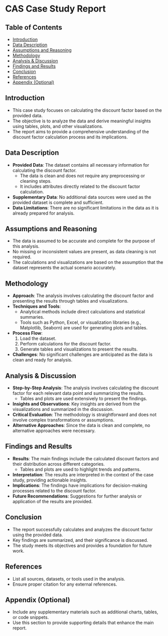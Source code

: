 # CAS Case Study Report

## Table of Contents
- [Introduction](#introduction)
- [Data Description](#data-description)
- [Assumptions and Reasoning](#assumptions-and-reasoning)
- [Methodology](#methodology)
- [Analysis & Discussion](#analysis--discussion)
- [Findings and Results](#findings-and-results)
- [Conclusion](#conclusion)
- [References](#references)
- [Appendix (Optional)](#appendix-optional)

## Introduction
- This case study focuses on calculating the discount factor based on the provided data.
- The objective is to analyze the data and derive meaningful insights using tables, plots, and other visualizations.
- The report aims to provide a comprehensive understanding of the discount factor calculation process and its implications.

## Data Description
- **Provided Data**: The dataset contains all necessary information for calculating the discount factor.
  - The data is clean and does not require any preprocessing or cleaning steps.
  - It includes attributes directly related to the discount factor calculation.
- **Supplementary Data**: No additional data sources were used as the provided dataset is complete and sufficient.
- **Data Limitations**: There are no significant limitations in the data as it is already prepared for analysis.

## Assumptions and Reasoning
- The data is assumed to be accurate and complete for the purpose of this analysis.
- No missing or inconsistent values are present, as data cleaning is not required.
- The calculations and visualizations are based on the assumption that the dataset represents the actual scenario accurately.

## Methodology
- **Approach**: The analysis involves calculating the discount factor and presenting the results through tables and visualizations.
- **Techniques and Tools**: 
  - Analytical methods include direct calculations and statistical summaries.
  - Tools such as Python, Excel, or visualization libraries (e.g., Matplotlib, Seaborn) are used for generating plots and tables.
- **Process Flow**:
  1. Load the dataset.
  2. Perform calculations for the discount factor.
  3. Generate tables and visualizations to present the results.
- **Challenges**: No significant challenges are anticipated as the data is clean and ready for analysis.

## Analysis & Discussion
- **Step-by-Step Analysis**: The analysis involves calculating the discount factor for each relevant data point and summarizing the results.
  - Tables and plots are used extensively to present the findings.
- **Insights and Observations**: Key insights are derived from the visualizations and summarized in the discussion.
- **Critical Evaluation**: The methodology is straightforward and does not involve complex transformations or assumptions.
- **Alternative Approaches**: Since the data is clean and complete, no alternative approaches were necessary.

## Findings and Results
- **Results**: The main findings include the calculated discount factors and their distribution across different categories.
  - Tables and plots are used to highlight trends and patterns.
- **Interpretation**: The results are interpreted in the context of the case study, providing actionable insights.
- **Implications**: The findings have implications for decision-making processes related to the discount factor.
- **Future Recommendations**: Suggestions for further analysis or application of the results are provided.

## Conclusion
- The report successfully calculates and analyzes the discount factor using the provided data.
- Key findings are summarized, and their significance is discussed.
- The study meets its objectives and provides a foundation for future work.

## References
- List all sources, datasets, or tools used in the analysis.
- Ensure proper citation for any external references.

## Appendix (Optional)
- Include any supplementary materials such as additional charts, tables, or code snippets.
- Use this section to provide supporting details that enhance the main report.